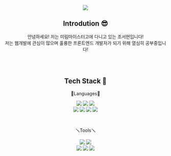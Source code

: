 <p align=center>
 <img src="https://capsule-render.vercel.app/api?type=waving&color=auto&height=250&section=header&text=Hi!%20I'm%20Seohyun&fontSize=90" />
</p>
<div align="center">
 
## Introdution 😎
안녕하세요! 저는 미림마이스터고에 다니고 있는 조서현입니다! <br>
저는 웹개발에 관심이 많으며 훌륭한 프론트엔드 개발자가 되기 위해 열심히 공부중입니다!

<br><br>

## Tech Stack 📖
<p align="center">🧸Languages🧸</p>
<p align="center">
  <img src="https://img.shields.io/badge/HTML5-E34F26?style=flat&logo=HTML5&logoColor=white" />
  <img src="https://img.shields.io/badge/JavaScript-F7DF1E?style=flat&logo=JavaScript&logoColor=white" />
  <img src="https://img.shields.io/badge/CSS3-1572B6?style=flat&logo=CSS3&logoColor=white" /> <br>
  <img src="https://img.shields.io/badge/python-3776AB?style=flat&logo=python&logoColor=white" />
  <img src="https://img.shields.io/badge/java-007396?style=flat&logo=java&logoColor=white" />
  <img src="https://img.shields.io/badge/c-A8B9CC?style=flat&logo=c&logoColor=white" />
  <img src="https://img.shields.io/badge/kotlin-7F52FF?style=flat&logo=kotlin&logoColor=white" />
</p><br>
<p align="center">🪛Tools🪛</p>
<p align="center">
  <img src="https://img.shields.io/badge/intelliJ IDEA-000000?style=flat&logo=intelliJ IDEA&logoColor=white" />
  <img src="https://img.shields.io/badge/Visual Studio Code-007ACC?style=flat&logo=Visual Studio Code&logoColor=white" /> <br>
  <img src="https://img.shields.io/badge/Visual Studio-5C2D91?style=flat&logo=Visual Studio&logoColor=white" />
  <img src="https://img.shields.io/badge/PyCharm-000000?style=flat&logo=PyCharm&logoColor=white" />
  <img src="https://img.shields.io/badge/Android Studio-3DDC84?style=flat&logo=Android Studio&logoColor=white" />
</p>
<br><br><br>
<!-- <p align="center">
 <img src="https://github-readme-stats.vercel.app/api/top-langs/?username=csh1203&layout=compact"><br><br>
</p> -->
</div>

